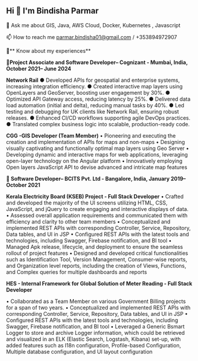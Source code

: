 ## Hi 👋 I'm Bindisha Parmar

💬 Ask me about GIS, Java, AWS Cloud, Docker, Kubernetes , Javascript

📫 How to reach me parmar.bindisha01@gmail.com / +353894972907

📄** Know about my experiences**

📄**Project Associate and Software Developer– Cognizant - Mumbai, India, October 2021– June 2024**

**Network Rail**
● Developed APIs for geospatial and enterprise systems, increasing integration efficiency. 
● Created interactive map layers using OpenLayers and GeoServer, boosting user engagement by 30%. 
● Optimized API Gateway access, reducing latency by 25%. 
● Delivered data load automation (initial and delta), reducing manual tasks by 40%. 
● Led testing and debugging for UK clients like Network Rail, ensuring robust releases. 
● Enhanced CI/CD workflows supporting agile DevOps practices. 
● Translated complex business logic into scalable, production-ready code. 

**CGG -GIS Developer (Team Member)**
•	Pioneering and executing the creation and implementation of APIs for maps and non-maps
•	Designing visually captivating and functionally optimal map layers using Geo Server
•	Developing dynamic and interactive maps for web applications, leveraging open-layer technology on the Angular platform
•	Innovatively employing Open layers JavaScript API to devise advanced and intricate map features

**📄 Software Developer– BCITS Pvt. Ltd - Bangalore, India, January 2019– October 2021**

 **Kerala Electricity Board (KSEB) Project - Full Stack Developer**
 •	Crafted and developed the majority of the UI screens utilizing HTML, CSS, JavaScript, and jQuery to create engaging and interactive displays of data.
 •	Assessed overall application requirements and communicated them with efficiency and clarity to other team members
 •	Conceptualized and implemented REST APIs with corresponding Controller, Service, Repository, Data tables, and UI in JSP
 •	Configured REST APIs with the latest tools and technologies, including Swagger, Firebase notification, and BI tool
 •	Managed Apk release, lifecycle, and deployment to ensure the seamless rollout of project features
 •	Designed and developed critical functionalities such as Identification Tool, Version Management, Consumer-wise reports, and Organization level reports, including the    creation of Views, Functions, and Complex queries for multiple dashboards and reports
 
 **HES - Internal Framework for Global Solution of Meter Reading - Full Stack Developer** 
 
 •	Collaborated as a Team Member on various Government Billing projects for a span of two years.
 •	Conceptualized and implemented REST APIs with corresponding Controller, Service, Repository, Data tables, and UI in JSP
 •	Configured REST APIs with the latest tools and technologies, including Swagger, Firebase notification, and BI tool
 •	Leveraged a Generic Bsmart Logger to store and archive Logger information, which could be retrieved and visualized in an ELK (Elastic Search, Logstash, Kibana) set-up, with added features such as I18n configuration, Profile-based Configuration, Multiple database configuration, and UI layout configuration

 



